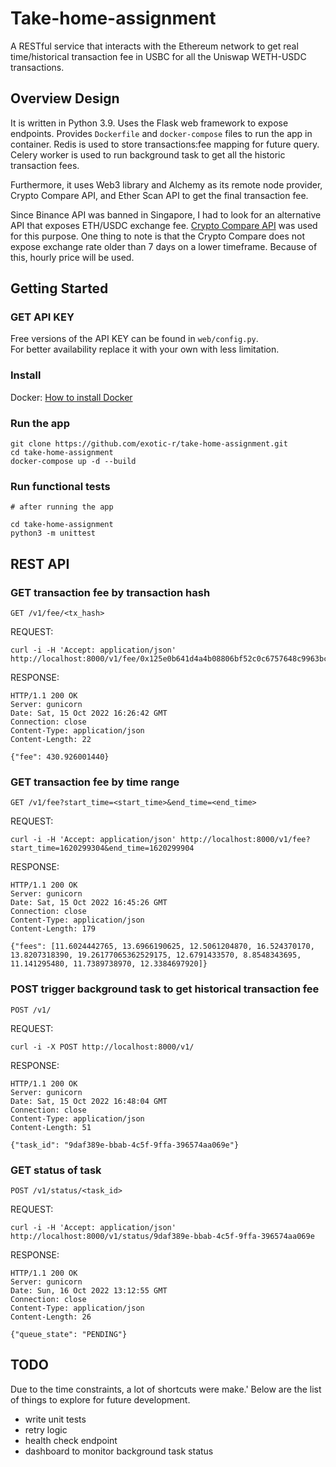 # Take-home-assignment

A RESTful service that interacts with the Ethereum network to get real time/historical 
transaction fee in USBC for all the Uniswap WETH-USDC transactions.


## Overview Design

It is written in Python 3.9. Uses the Flask web framework to expose endpoints.
Provides `Dockerfile` and `docker-compose` files to run the app in container.
Redis is used to store transactions:fee mapping for future query. 
Celery worker is used to run background task to get all the historic transaction fees.

Furthermore, it uses Web3 library and Alchemy as its remote node provider, Crypto Compare API, and Ether Scan API 
to get the final transaction fee.

Since Binance API was banned in Singapore, I had to look for an alternative API that exposes ETH/USDC exchange fee.
[Crypto Compare API](https://min-api.cryptocompare.com/documentation?key=Historical&cat=dataHistohour)
 was used for this purpose. 
One thing to note is that the Crypto Compare does not expose exchange rate older than 7 days on a lower timeframe.
Because of this, hourly price will be used.

## Getting Started

### GET API KEY
Free versions of the API KEY can be found in `web/config.py`.\
For better availability replace it with your own with less limitation.

### Install
Docker: [How to install Docker](https://docs.docker.com/get-docker/)

### Run the app

```commandline
git clone https://github.com/exotic-r/take-home-assignment.git
cd take-home-assignment
docker-compose up -d --build
```

### Run functional tests

```commandline
# after running the app

cd take-home-assignment
python3 -m unittest
```

## REST API

### GET transaction fee by transaction hash
`GET /v1/fee/<tx_hash>`

REQUEST: 
```commandline
curl -i -H 'Accept: application/json' http://localhost:8000/v1/fee/0x125e0b641d4a4b08806bf52c0c6757648c9963bcda8681e4f996f09e00d4c2cc
```
RESPONSE: 
```
HTTP/1.1 200 OK
Server: gunicorn
Date: Sat, 15 Oct 2022 16:26:42 GMT
Connection: close
Content-Type: application/json
Content-Length: 22

{"fee": 430.926001440}
```

### GET transaction fee by time range
`GET /v1/fee?start_time=<start_time>&end_time=<end_time>`

REQUEST: 
```commandline
curl -i -H 'Accept: application/json' http://localhost:8000/v1/fee?start_time=1620299304&end_time=1620299904
```

RESPONSE: 
```
HTTP/1.1 200 OK
Server: gunicorn
Date: Sat, 15 Oct 2022 16:45:26 GMT
Connection: close
Content-Type: application/json
Content-Length: 179

{"fees": [11.6024442765, 13.6966190625, 12.5061204870, 16.524370170, 13.8207318390, 19.26177065362529175, 12.6791433570, 8.8548343695, 11.141295480, 11.7389738970, 12.3384697920]}
```

### POST trigger background task to get historical transaction fee
`POST /v1/`

REQUEST: 
```commandline
curl -i -X POST http://localhost:8000/v1/
```
RESPONSE:
```
HTTP/1.1 200 OK
Server: gunicorn
Date: Sat, 15 Oct 2022 16:48:04 GMT
Connection: close
Content-Type: application/json
Content-Length: 51

{"task_id": "9daf389e-bbab-4c5f-9ffa-396574aa069e"}
```


### GET status of task
`POST /v1/status/<task_id>`

REQUEST: 
```commandline
curl -i -H 'Accept: application/json' http://localhost:8000/v1/status/9daf389e-bbab-4c5f-9ffa-396574aa069e
```
RESPONSE:
```
HTTP/1.1 200 OK
Server: gunicorn
Date: Sun, 16 Oct 2022 13:12:55 GMT
Connection: close
Content-Type: application/json
Content-Length: 26

{"queue_state": "PENDING"}
```

## TODO
Due to the time constraints, a lot of shortcuts were make.'
Below are the list of things to explore for future development.

- write unit tests
- retry logic 
- health check endpoint
- dashboard to monitor background task status
